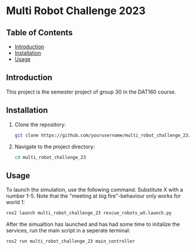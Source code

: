 # Multi Robot Challenge 2023

## Table of Contents
- [Introduction](#introduction)
- [Installation](#installation)
- [Usage](#usage)

## Introduction
This project is the semester project of group 30 in the DAT160 course.

## Installation
1. Clone the repository:
    ```sh
    git clone https://github.com/yourusername/multi_robot_challenge_23.git
    ```
2. Navigate to the project directory:
    ```sh
    cd multi_robot_challenge_23
    ```
## Usage
To launch the simulation, use the following command. Substitute X with a number 1-5. Note that the "meeting at big fire"-behaviour only works for world 1:
```sh
ros2 launch multi_robot_challenge_23 rescue_robots_wX.launch.py
```
After the simualtion has launched and has had some time to initalize the services, run the main script in a seperate terminal:
```sh
ros2 run multi_robot_challenge_23 main_controller
```

